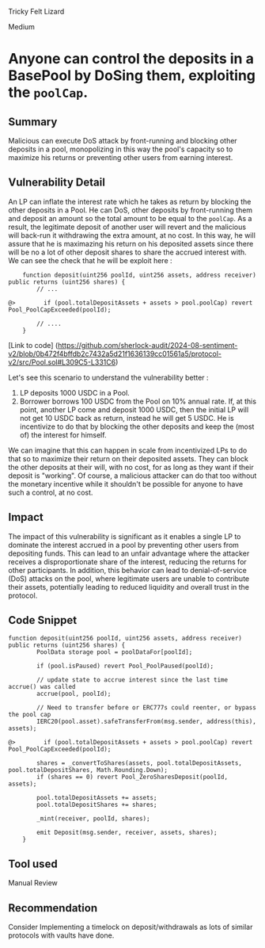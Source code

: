 Tricky Felt Lizard

Medium

# Anyone can control the deposits in a BasePool by DoSing them, exploiting the ```poolCap```.

## Summary
Malicious can execute DoS attack by front-running and blocking other deposits in a pool, monopolizing in this way the pool's capacity so to maximize his returns or preventing other users from earning interest.

## Vulnerability Detail
An LP can inflate the interest rate which he takes as return by blocking the other deposits in a Pool. He can DoS, other deposits by front-running them and deposit an amount so the total amount to be equal to the ```poolCap```. As a result, the legitimate deposit of another user will revert and the malicious will back-run it withdrawing the extra amount, at no cost. In this way, he will assure that he is maximazing his return on his deposited assets since there will be no a lot of other deposit shares to share the accrued interest with. We can see the check that he will be exploit here :

```solidity
    function deposit(uint256 poolId, uint256 assets, address receiver) public returns (uint256 shares) {
        // ...

@>        if (pool.totalDepositAssets + assets > pool.poolCap) revert Pool_PoolCapExceeded(poolId);

        // ....
    }
```
[Link to code] (https://github.com/sherlock-audit/2024-08-sentiment-v2/blob/0b472f4bffdb2c7432a5d21f1636139cc01561a5/protocol-v2/src/Pool.sol#L309C5-L331C6)

Let's see this scenario to understand the vulnerability better :
1. LP deposits 1000 USDC in a Pool.
2. Borrower borrows 100 USDC from the Pool on 10% annual rate.
If, at this point, another LP come and deposit 1000 USDC, then the initial LP will not get 10 USDC back as return, instead he will get 5 USDC. He is incentivize to do that by blocking the other deposits and keep the (most of) the interest for himself.

We can imagine that this can happen in scale from incentivized LPs to do that so to maximize their return on their deposited assets. They can block the other deposits at their will, with no cost, for as long as they want if their deposit is "working". Of course, a malicious attacker can do that too without the monetary incentive while it shouldn't be possible for anyone to have such a control, at no cost.

## Impact
The impact of this vulnerability is significant as it enables a single LP to dominate the interest accrued in a pool by preventing other users from depositing funds. This can lead to an unfair advantage where the attacker receives a disproportionate share of the interest, reducing the returns for other participants. In addition, this behavior can lead to denial-of-service (DoS) attacks on the pool, where legitimate users are unable to contribute their assets, potentially leading to reduced liquidity and overall trust in the protocol.

## Code Snippet
```solidity
function deposit(uint256 poolId, uint256 assets, address receiver) public returns (uint256 shares) {
        PoolData storage pool = poolDataFor[poolId];

        if (pool.isPaused) revert Pool_PoolPaused(poolId);

        // update state to accrue interest since the last time accrue() was called
        accrue(pool, poolId);

        // Need to transfer before or ERC777s could reenter, or bypass the pool cap
        IERC20(pool.asset).safeTransferFrom(msg.sender, address(this), assets);

@>        if (pool.totalDepositAssets + assets > pool.poolCap) revert Pool_PoolCapExceeded(poolId);

        shares = _convertToShares(assets, pool.totalDepositAssets, pool.totalDepositShares, Math.Rounding.Down);
        if (shares == 0) revert Pool_ZeroSharesDeposit(poolId, assets);

        pool.totalDepositAssets += assets;
        pool.totalDepositShares += shares;

        _mint(receiver, poolId, shares);

        emit Deposit(msg.sender, receiver, assets, shares);
    }
```

## Tool used
Manual Review

## Recommendation
Consider Implementing a timelock on deposit/withdrawals as lots of similar protocols with vaults have done.